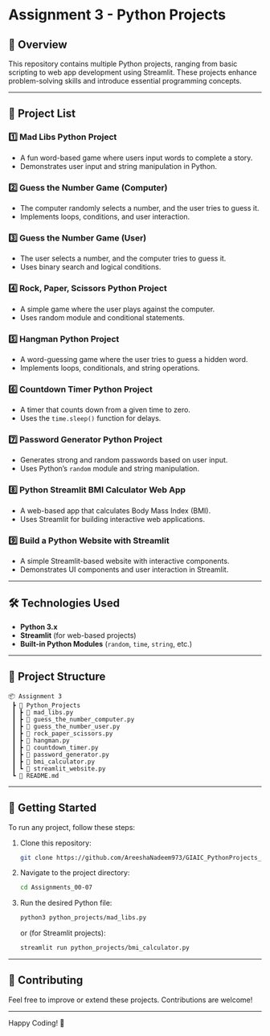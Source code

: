 # Assignment 3 - Python Projects

## 📌 Overview
This repository contains multiple Python projects, ranging from basic scripting to web app development using Streamlit. These projects enhance problem-solving skills and introduce essential programming concepts.

---

## 🚀 Project List

### 1️⃣ **Mad Libs Python Project**
   - A fun word-based game where users input words to complete a story.
   - Demonstrates user input and string manipulation in Python.

### 2️⃣ **Guess the Number Game (Computer)**
   - The computer randomly selects a number, and the user tries to guess it.
   - Implements loops, conditions, and user interaction.

### 3️⃣ **Guess the Number Game (User)**
   - The user selects a number, and the computer tries to guess it.
   - Uses binary search and logical conditions.

### 4️⃣ **Rock, Paper, Scissors Python Project**
   - A simple game where the user plays against the computer.
   - Uses random module and conditional statements.

### 5️⃣ **Hangman Python Project**
   - A word-guessing game where the user tries to guess a hidden word.
   - Implements loops, conditionals, and string operations.

### 6️⃣ **Countdown Timer Python Project**
   - A timer that counts down from a given time to zero.
   - Uses the `time.sleep()` function for delays.

### 7️⃣ **Password Generator Python Project**
   - Generates strong and random passwords based on user input.
   - Uses Python’s `random` module and string manipulation.

### 8️⃣ **Python Streamlit BMI Calculator Web App**
   - A web-based app that calculates Body Mass Index (BMI).
   - Uses Streamlit for building interactive web applications.

### 9️⃣ **Build a Python Website with Streamlit**
   - A simple Streamlit-based website with interactive components.
   - Demonstrates UI components and user interaction in Streamlit.

---

## 🛠 Technologies Used
- **Python 3.x**
- **Streamlit** (for web-based projects)
- **Built-in Python Modules** (`random`, `time`, `string`, etc.)

---

## 📂 Project Structure
```
📦 Assignment 3
 ┣ 📂 Python_Projects
 ┃ ┣ 📜 mad_libs.py
 ┃ ┣ 📜 guess_the_number_computer.py
 ┃ ┣ 📜 guess_the_number_user.py
 ┃ ┣ 📜 rock_paper_scissors.py
 ┃ ┣ 📜 hangman.py
 ┃ ┣ 📜 countdown_timer.py
 ┃ ┣ 📜 password_generator.py
 ┃ ┣ 📜 bmi_calculator.py
 ┃ ┗ 📜 streamlit_website.py
 ┗ 📜 README.md
```

---

## 🚀 Getting Started
To run any project, follow these steps:
1. Clone this repository:
   ```bash
   git clone https://github.com/AreeshaNadeem973/GIAIC_PythonProjects_Assignment-4.git
   ```
2. Navigate to the project directory:
   ```bash
   cd Assignments_00-07
   ```
3. Run the desired Python file:
   ```bash
   python3 python_projects/mad_libs.py
   ```
   or (for Streamlit projects):
   ```bash
   streamlit run python_projects/bmi_calculator.py
   ```

---

## 🤝 Contributing
Feel free to improve or extend these projects. Contributions are welcome!

---


Happy Coding! 🚀
